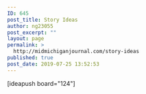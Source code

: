 ```yaml
---
ID: 645
post_title: Story Ideas
author: ng23055
post_excerpt: ""
layout: page
permalink: >
  http://midmichiganjournal.com/story-ideas
published: true
post_date: 2019-07-25 13:52:53
---
```

[ideapush board="124"]